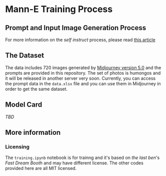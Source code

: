 # Mann-E Training Process

## Prompt and Input Image Generation Process 

For more information on the _self instruct_ process, please read [this article](https://haghiri75.com/en/re-creating-midjourney-with-only-10-technical-report-for-mann-e-5-development/)

## The Dataset

The data includes 720 images generated by [Midjourney version 5.0](https://midjourney.com) and the prompts are provided in this repository. The set of photos is humongos and it will be released in another server very soon. Currently, you can access the prompt data in the `data.xlsx` file and you can use them in Midjourney in order to get the same dataset.

## Model Card

_TBD_

## More information

### Licensing

The `training.ipynb` notebook is for trainng and it's based on _the last ben_'s _Fast Dream Booth_ and may have different license. The other codes provided here are all MIT licensed.